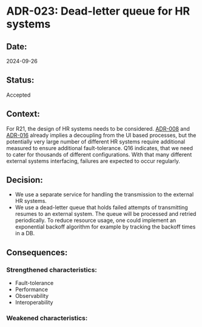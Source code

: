 # ADR-023: Dead-letter queue for HR systems

## Date:
2024-09-26

## Status:
Accepted

## Context:

For R21, the design of HR systems needs to be considered.
[ADR-008](/ADR/ADR-008-ui-reactivity.md) and [ADR-016](/ADR/ADR-016-matches-published-as-events.md) already implies a decoupling from the UI based processes,
but the potentially very large number of different HR systems require 
additional measured to ensure additional fault-tolerance.
Q16 indicates, that we need to cater for thousands of different configurations.
With that many different external systems interfacing, failures are expected to occur regularly.

## Decision:
- We use a separate service for handling the transmission to the external HR systems.
- We use a dead-letter queue that holds failed attempts of transmitting resumes to an external system.
The queue will be processed and retried periodically. To reduce resource usage, one could implement an
exponential backoff algorithm for example by tracking the backoff times in a DB.

## Consequences:

### Strengthened characteristics:
- Fault-tolerance
- Performance
- Observability
- Interoperability

### Weakened characteristics: